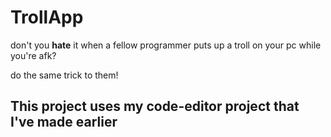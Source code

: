 # TrollApp

don't you **hate** it when a fellow programmer puts up a troll on your pc while you're afk?

do the same trick to them!

## This project uses my code-editor project that I've made earlier
